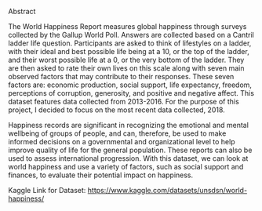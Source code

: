 Abstract

The World Happiness Report measures global happiness through surveys collected by the Gallup World Poll. Answers are collected based on a Cantril ladder life question. Participants are asked to think of lifestyles on a ladder, with their ideal and best possible life being at a 10, or the top of the ladder, and their worst possible life at a 0, or the very bottom of the ladder. They are then asked to rate their own lives on this scale along with seven main observed factors that may contribute to their responses. These seven factors are: economic production, social support, life expectancy, freedom, perceptions of corruption, generosity, and positive and negative affect. This dataset features data collected from 2013-2016. For the purpose of this project, I decided to focus on the most recent data collected, 2018.

Happiness records are significant in recognizing the emotional and mental wellbeing of groups of people, and can, therefore, be used to make informed decisions on a governmental and organizational level to help improve quality of life for the general population. These reports can also be used to assess international progression. With this dataset, we can look at world happiness and use a variety of factors, such as social support and finances, to evaluate their potential impact on happiness. 

Kaggle Link for Dataset: https://www.kaggle.com/datasets/unsdsn/world-happiness/
